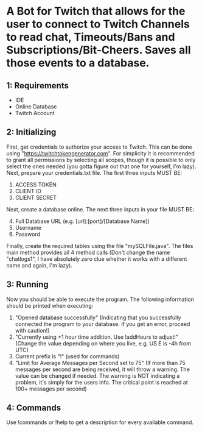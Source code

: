 # A Bot for Twitch that allows for the user to connect to Twitch Channels to read chat, Timeouts/Bans and Subscriptions/Bit-Cheers. Saves all those events to a database.


## 1: Requirements

- IDE
- Online Database
- Twitch Account


## 2: Initializing

First, get credentials to authorize your access to Twitch. This can be done using "https://twitchtokengenerator.com". For simplicity it is recommended to grant all permissions by selecting all scopes, though it is possible to only select the ones needed (you gotta figure out that one for yourself, I'm lazy).
Next, prepare your credentials.txt file. The first three inputs MUST BE:
1. ACCESS TOKEN
2. CLIENT ID
3. CLIENT SECRET




Next, create a database online. The next three inputs in your file MUST BE:




4. Full Database URL (e.g. [url]:[port]/[Database Name])
5. Username
6. Password

Finally, create the required tables using the file "mySQLFile.java". The files main method provides all 4 method calls (Don't change the name "chatlogs1", I have absolutely zero clue whether it works with a different name and again, I'm lazy).


## 3: Running

Now you should be able to execute the program. The following information should be printed when executing:
1. "Opened database successfully" (Indicating that you successfully connected the program to your database. If you get an error, proceed with caution!)
2. "Currently using +1 hour time addition. Use !addHours to adjust!" (Change the value depending on where you live, e.g. US E is -4h from UTC)
3. Current prefix is "!" (used for commands)
4. "Limit for Average Messages per Second set to 75" (If more than 75 messages per second are being received, it will throw a warning. The value can be changed if needed. The warning is NOT indicating a problem, it's simply for the users info. The critical point is reached at 100+ messages per second)


## 4: Commands

Use !commands or !help to get a description for every available command.
